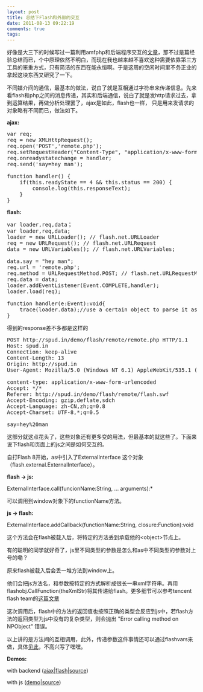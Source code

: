 ```yaml
---
layout: post
title: 总结下Flash和外部的交互
date: 2011-08-13 09:22:19
comments: true
tags: 
---
```


好像是大三下的时候写过一篇利用amfphp和后端程序交互的[文章](http://tangtun.blogbus.com/logs/50442825.html "a")，那不过是篇经验总结而已，个中原理依然不明白，而现在我也越来越不喜欢这种需要依靠第三方工具的笨重方式，只有简洁的东西在能永恒啊。于是这周的空闲时间里不务正业的拿起这块东西又研究了一下。

不同媒介间的通信，最基本的做法，说白了就是互相通过字符串来传递信息。先来看flash和php之间的消息传递，其实和后端通信，说白了就是发http请求过去，拿到运算结果，再做分析处理罢了，ajax是如此，flash也一样， 只是用来发请求的对象略有不同而已，做法如下。

**ajax:**
<pre lang="javascript">
var req;
req = new XMLHttpRequest();
req.open('POST','remote.php');
req.setRequestHeader("Content-Type", "application/x-www-form-urlencoded");
req.onreadystatechange = handler;
req.send('say=hey man');

function handler() {
	if(this.readyState == 4 &amp;&amp; this.status == 200) {
		console.log(this.responseText);
	}
}</pre>
**flash:**
<pre lang="actionscript">
var loader,req,data；
var loader,req,data;
loader = new URLLoader(); // flash.net.URLLoader
req = new URLRequest(); // flash.net.URLRequest
data = new URLVariables(); // flash.net.URLVariables;

data.say = "hey man";			
req.url = 'remote.php';
req.method = URLRequestMethod.POST; // flash.net.URLRequestMethod			
req.data = data;
loader.addEventListener(Event.COMPLETE,handler);
loader.load(req);

function handler(e:Event):void{
	trace(loader.data);//use a certain object to parse it as you like
}</pre>
得到的response差不多都是这样的
<pre lang="text">
POST http://spud.in/demo/flash/remote/remote.php HTTP/1.1
Host: spud.in
Connection: keep-alive
Content-Length: 13
Origin: http://spud.in
User-Agent: Mozilla/5.0 (Windows NT 6.1) AppleWebKit/535.1 (KHTML, like Gecko) Chrome/14.0.835.8 Safari/535.1

content-type: application/x-www-form-urlencoded
Accept: */*
Referer: http://spud.in/demo/flash/remote/flash.swf
Accept-Encoding: gzip,deflate,sdch
Accept-Language: zh-CN,zh;q=0.8
Accept-Charset: UTF-8,*;q=0.5

say=hey%20man</pre>
这部分就这点花头了，这些对象还有更多变的用法，但最基本的就这些了。下面来说下flash和页面上的js之间是如何交互的。

自打Flash 8开始，as中引入了ExternalInterface 这个对象（flash.external.ExternalInterface）。

**flash -&gt; js:**

ExternalInterface.call(funcionName:String, ... arguments):*

可以调用到window对象下的functionName方法。

**js -&gt; flash:**

ExternalInterface.addCallback(functionName:String, closure:Function):void

这个方法会在flash被载入后，将特定的方法丢到承载他的&lt;object&gt;节点上。

有的聪明的同学就好奇了，js里不同类型的参数是怎么和as中不同类型的参数对上号的嘞？

原来flash被载入后会丢一堆方法到window上。

他们会把js方法名，和参数按特定的方式解析成很长一串xml字符串。再用flashobj.CallFunction(theXmlStr)将其传递给flash。更多细节可以参考tencent flash team的[这篇文章](http://flashteam.tencent.com/post/18/externalinterface-and-javascript/ "ExternalInterface 与 JavaScript")

这次调用后，flash中的方法的返回值也按照正确的类型会反应到js中，若flash方法的返回类型为js中没有的复杂类型，则会抛出 "Error calling method on NPObject" 错误。

以上讲的是方法间的互相调用，此外，传递参数这件事情还可以通过flashvars来做，具体[见此](http://kb2.adobe.com/cps/164/tn_16417.html "Use FlashVars to pass variables to SWF files")，不高兴写了嘿嘿。

**Demos:**

with backend ([ajax](http://spud.in/demo/flash/remote/ajax.html)|[flash](http://spud.in/demo/flash/remote/flash.swf)|[source](http://spud.in/demo/flash/remote/remote.zip))

with js ([demo](http://spud.in/demo/flash/external/)|[source](http://spud.in/demo/flash/external/flashExternal.zip))